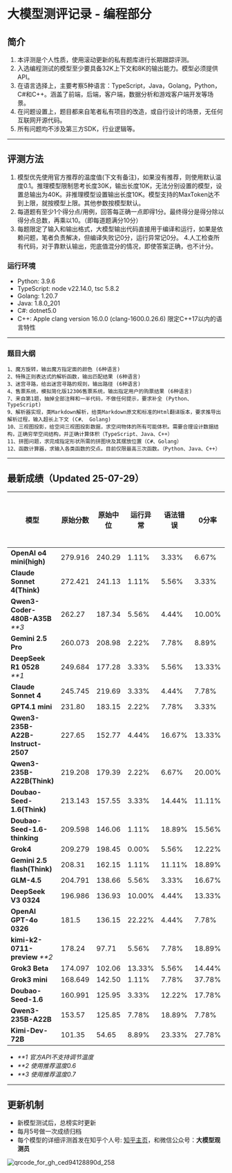 
# 大模型测评记录 - 编程部分

## 简介
1. 本评测是个人性质，使用滚动更新的私有题库进行长期跟踪评测。
2. 入选编程测试的模型至少要具备32K上下文和8K的输出能力。模型必须提供API。
3. 在语言选择上，主要考察5种语言：TypeScript，Java，Golang，Python，C#和C++。涵盖了前端，后端，客户端，数据分析和游戏客户端开发等场景。
4. 在问题设置上，题目都来自笔者私有项目的改造，或自行设计的场景，无任何互联网开源代码。
5. 所有问题均不涉及第三方SDK，行业逻辑等。

---

## 评测方法
1. 模型优先使用官方推荐的温度值(下文有备注)，如果没有推荐，则使用默认温度0.1。推理模型限制思考长度30K，输出长度10K，无法分别设置的模型，设置总输出为40K。非推理模型设置输出长度10K。模型支持的MaxToken达不到上限，就按模型上限。其他参数按模型默认。
2. 每道题有至少1个得分点/用例，回答每正确一点即得1分。最终得分是得分除以得分点总数，再乘以10。（即每道题满分10分）
3. 每题限定了输入和输出格式，大模型输出代码直接用于编译和运行，如果是依赖问题，笔者负责解决，但编译失败记0分，运行异常记0分。
4.人工检查所有代码，对于靠默认输出，兜底值混分的情况，即使答案正确，也不计分。

### 运行环境
* Python: 3.9.6
* TypeScript: node v22.14.0,  tsc  5.8.2
* Golang: 1.20.7
* Java: 1.8.0_201
* C#: dotnet5.0
* C++: Apple clang version 16.0.0 (clang-1600.0.26.6) 限定C++17以内的语言特性
---
### 题目大纲
```
1、魔方旋转，输出魔方指定面的颜色 (6种语言)
2、特殊正则表达式的解析函数，输出匹配结果 (6种语言)
3、迷宫寻路，给出迷宫寻路的规则，输出路径 (6种语言)
4、售票系统，模拟简化版12306售票系统，输出指定用户的购票结果 (6种语言)
7、来自第1题，抽掉全部注释和一半代码，不做任何提示，要求补全 (Python、TypeScript)
9、解析器实现，类Markdown解析，给类Markdown原文和标准的Html翻译版本，要求推导出解析过程，输入超长上下文 (C#、 Golang)
10、三视图投影，给空间三视图投影数据，求空间物体的所有可能体积。需要合理设计数据结构，正确穷举空间结构，并正确计算体积（TypeScript、Java、C++）
11、拼图问题，求完成指定形状所需的拼图块及其摆放位置（C#、Golang）
12、函数计算器，求输入各类函数的交点。目前仅限最高三次函数。（Python、Java、C++）
```
---
## 最新成绩（Updated 25-07-29）
| **模型**                       | **原始分数** | **原始中位** | **运行异常** | **语法错误** | **0分率** | **总异常** | **极限分数** | **中位分数** | **中位差距** | **平均耗时(秒)** | **平均代码行** | **成本(元)** |
|------------------------------|----------|----------|----------|----------|---------|---------|----------|----------|----------|-------------|-----------|-----------|
| **OpenAI o4 mini(high)**     | 279.916  | 240.29   | 1.11%    | 3.33%    | 6.67%   | 11.11%  | 77.75    | 66.75    | 14.16%   | 106         | 145       | ¥11.81    |
| **Claude Sonnet 4(Think)**   | 272.421  | 241.13   | 1.11%    | 5.56%    | 3.33%   | 10.00%  | 75.67    | 66.98    | 11.49%   | 163         | 149       | ¥34.77    |
| **Qwen3-Coder-480B-A35B** _**3_ | 262.27 | 187.34 | 5.56%     | 4.44%     | 10.00% | 20.00% | 72.85     | 52.04   | 28.57%   | 46           | 200 | ¥1.91 |
| **Gemini 2.5 Pro**           | 260.073  | 208.98   | 2.22%    | 7.78%    | 8.89%   | 18.89%  | 72.24    | 58.05    | 19.65%   | 92          | 186       | ¥25.49    |
| **DeepSeek R1 0528**  _**1_       | 249.684  | 177.28   | 3.33%    | 5.56%    | 13.33%  | 22.22%  | 69.36    | 49.25    | 29.00%   | 629         | 173       | ¥6.35     |
| **Claude Sonnet 4**          | 245.745  | 219.69   | 3.33%    | 4.44%    | 7.78%   | 15.55%  | 68.26    | 61.02    | 10.60%   | 30          | 183       | ¥6.50     |
| **GPT4.1 mini**              | 231.80   | 183.15   | 2.22%    | 7.78%    | 3.33%   | 13.33%  | 64.39    | 50.87    | 20.99%   | 34          | 228       | ¥0.72     |
| **Qwen3-235B-A22B-Instruct-2507** | 227.65 | 152.77| 4.44%   | 16.67%   | 13.33%   | 34.44%  | 63.24   | 42.44     | 32.89%   | 112         | 221       | ¥0.36 |
| **Qwen3-235B-A22B(Think)**   | 219.208  | 179.39   | 2.22%    | 6.67%    | 20.00%  | 28.89%  | 60.89    | 49.83    | 18.17%   | 315         | 164       | ¥8.69     |
| **Doubao-Seed-1.6(Think)**   | 213.143  | 157.55   | 3.33%    | 14.44%   | 11.11%  | 28.88%  | 59.21    | 43.76    | 26.08%   | 310         | 171       | ¥3.62     |
| **Doubao-Seed-1.6-thinking** | 209.598  | 146.06   | 1.11%    | 18.89%   | 15.56%  | 35.56%  | 58.22    | 40.57    | 30.32%   | 446         | 181       | ¥4.28     |
| **Grok4**                    |	209.279	|198.45 	 |0.00%	    |5.56%	   |12.22%	 |17.78%	 |58.13 	  |55.12 	   |5.18%	    |255	        |138	      |¥61.38     |
| **Gemini 2.5 flash(Think)**  | 208.31   | 162.15   | 1.11%    | 11.11%   | 18.89%  | 31.11%  | 57.86    | 45.04    | 22.16%   | 72          | 193       | ¥1.78     |
| **GLM-4.5**                 | 204.791 | 138.66 | 5.56% | 3.33% | 16.67% | 25.56% | 56.89 | 38.52 | 32.29% | ¥0.40 |
| **DeepSeek V3 0324**         | 196.986  | 136.93   | 10.00%   | 4.44%    | 13.33%  | 27.77%  | 54.72    | 38.04    | 30.49%   | 139         | 174       | ¥0.86     |
| **OpenAI GPT-4o 0326**       | 181.5    | 136.15   | 22.22%   | 4.44%    | 7.78%   | 34.44%  | 50.42    | 37.82    | 24.99%   | 11          | 141       | ¥4.47     |
| **kimi-k2-0711-preview** _**2_|	178.24 	|97.71 	   |5.56%	    |7.78%	   |18.89%	 |32.23%	 |49.51 	  |27.14 	   |45.18%	  |114	        |161	      |¥0.83      |
| **Grok3 Beta**               | 174.097  | 102.06   | 13.33%   | 5.56%    | 14.44%  | 33.33%  | 48.36    | 28.35    | 41.38%   | 17          | 139       | ¥4.40     |
| **Grok3 mini**               | 168.649  | 142.50   | 1.11%    | 7.78%    | 37.78%  | 46.67%  | 46.85    | 39.58    | 15.50%   | 123         | 115       | ¥1.29     |
| **Doubao-Seed-1.6**          | 160.991  | 125.95   | 3.33%    | 12.22%   | 17.78%  | 33.33%  | 44.72    | 34.99    | 21.77%   | 22          | 182       | ¥0.44     |
| **Qwen3-235B-A22B**          | 153.57   | 125.85   | 7.78%    | 18.89%   | 7.78%   | 34.45%  | 42.66    | 34.96    | 18.05%   | 28          | 180       | ¥0.37     |
| **Kimi-Dev-72B**             | 101.35   | 54.65    | 8.89%    | 23.33%   | 27.78%  | 60.00%  | 28.15    | 15.18    | 46.08%   | 170         | 116       | -         |

* _**1 官方API不支持调节温度_
* _**2 使用推荐温度0.6_
* _**3 使用推荐温度0.7_
---

## 更新机制
* 新模型测试后，总榜实时更新
* 每月5号做一次成绩归档
* 每个模型的详细评测首发在知乎个人号: [知乎主页](https://www.zhihu.com/people/toyama)，和微信公众号：**大模型观测员**

![qrcode_for_gh_ced94128890d_258](https://github.com/user-attachments/assets/c624c1db-7821-4f45-98da-5fac0bc34f4d)



